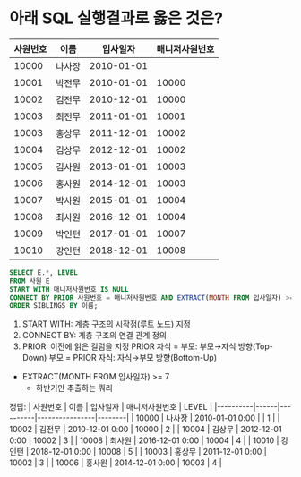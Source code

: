# 아래 SQL 실행결과로 옳은 것은?

| 사원번호 | 이름 | 입사일자 | 매니저사원번호 |
|----------|------|----------|----------------|
| 10000 | 나사장 | 2010-01-01 | |
| 10001 | 박전무 | 2010-01-01 | 10000 |
| 10002 | 김전무 | 2010-12-01 | 10000 |
| 10003 | 최전무 | 2011-01-01 | 10001 |
| 10003 | 홍상무 | 2011-12-01 | 10002 |
| 10004 | 김상무 | 2012-12-01 | 10002 |
| 10005 | 김사원 | 2013-01-01 | 10003 |
| 10006 | 홍사원 | 2014-12-01 | 10003 |
| 10007 | 박사원 | 2015-01-01 | 10004 |
| 10008 | 최사원 | 2016-12-01 | 10004 |
| 10009 | 박인턴 | 2017-01-01 | 10007 |
| 10010 | 강인턴 | 2018-12-01 | 10008 |

```sql
SELECT E.*, LEVEL
FROM 사원 E
START WITH 매니저사원번호 IS NULL
CONNECT BY PRIOR 사원번호 = 매니저사원번호 AND EXTRACT(MONTH FROM 입사일자) >= 7
ORDER SIBLINGS BY 이름;
```

1. START WITH: 계층 구조의 시작점(루트 노드) 지정
2. CONNECT BY: 계층 구조의 연결 관계 정의
3. PRIOR: 이전에 읽은 컬럼을 지정
PRIOR 자식 = 부모: 부모→자식 방향(Top-Down)
부모 = PRIOR 자식: 자식→부모 방향(Bottom-Up)


- EXTRACT(MONTH FROM 입사일자) >= 7
    - 하반기만 추출하는 쿼리

정답:
| 사원번호 | 이름 | 입사일자 | 매니저사원번호 | LEVEL |
|----------|------|----------|----------------|--------|
| 10000 | 나사장 | 2010-01-01 0:00 | | 1 |
| 10002 | 김전무 | 2010-12-01 0:00 | 10000 | 2 |
| 10004 | 김상무 | 2012-12-01 0:00 | 10002 | 3 |
| 10008 | 최사원 | 2016-12-01 0:00 | 10004 | 4 |
| 10010 | 강인턴 | 2018-12-01 0:00 | 10008 | 5 |
| 10003 | 홍상무 | 2011-12-01 0:00 | 10002 | 3 |
| 10006 | 홍사원 | 2014-12-01 0:00 | 10003 | 4 |